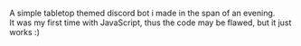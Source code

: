 A simple tabletop themed discord bot i made in the span of an evening.
 <br>  It was my first time with JavaScript, thus the code may be flawed, but it just works :)
